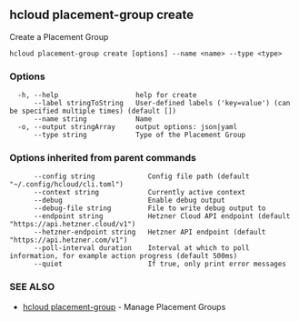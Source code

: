 ## hcloud placement-group create

Create a Placement Group

```
hcloud placement-group create [options] --name <name> --type <type>
```

### Options

```
  -h, --help                   help for create
      --label stringToString   User-defined labels ('key=value') (can be specified multiple times) (default [])
      --name string            Name
  -o, --output stringArray     output options: json|yaml
      --type string            Type of the Placement Group
```

### Options inherited from parent commands

```
      --config string             Config file path (default "~/.config/hcloud/cli.toml")
      --context string            Currently active context
      --debug                     Enable debug output
      --debug-file string         File to write debug output to
      --endpoint string           Hetzner Cloud API endpoint (default "https://api.hetzner.cloud/v1")
      --hetzner-endpoint string   Hetzner API endpoint (default "https://api.hetzner.com/v1")
      --poll-interval duration    Interval at which to poll information, for example action progress (default 500ms)
      --quiet                     If true, only print error messages
```

### SEE ALSO

* [hcloud placement-group](hcloud_placement-group.md)	 - Manage Placement Groups
